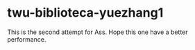 # twu-biblioteca-yuezhang1

This is the second attempt for Ass. Hope this one have a better performance.
